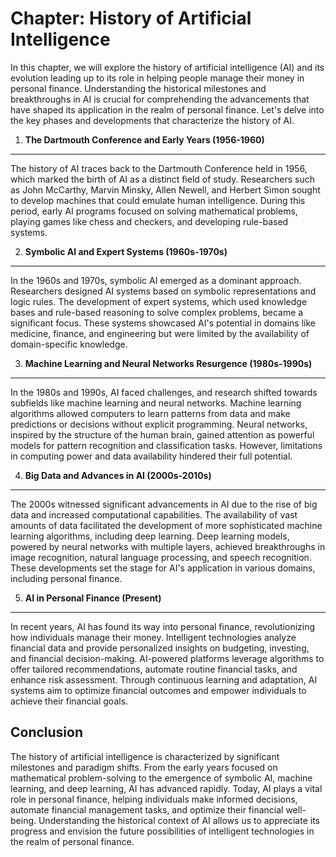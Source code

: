 Chapter: History of Artificial Intelligence
===========================================

In this chapter, we will explore the history of artificial intelligence (AI) and its evolution leading up to its role in helping people manage their money in personal finance. Understanding the historical milestones and breakthroughs in AI is crucial for comprehending the advancements that have shaped its application in the realm of personal finance. Let's delve into the key phases and developments that characterize the history of AI.

1. **The Dartmouth Conference and Early Years (1956-1960)**
-----------------------------------------------------------

The history of AI traces back to the Dartmouth Conference held in 1956, which marked the birth of AI as a distinct field of study. Researchers such as John McCarthy, Marvin Minsky, Allen Newell, and Herbert Simon sought to develop machines that could emulate human intelligence. During this period, early AI programs focused on solving mathematical problems, playing games like chess and checkers, and developing rule-based systems.

2. **Symbolic AI and Expert Systems (1960s-1970s)**
---------------------------------------------------

In the 1960s and 1970s, symbolic AI emerged as a dominant approach. Researchers designed AI systems based on symbolic representations and logic rules. The development of expert systems, which used knowledge bases and rule-based reasoning to solve complex problems, became a significant focus. These systems showcased AI's potential in domains like medicine, finance, and engineering but were limited by the availability of domain-specific knowledge.

3. **Machine Learning and Neural Networks Resurgence (1980s-1990s)**
--------------------------------------------------------------------

In the 1980s and 1990s, AI faced challenges, and research shifted towards subfields like machine learning and neural networks. Machine learning algorithms allowed computers to learn patterns from data and make predictions or decisions without explicit programming. Neural networks, inspired by the structure of the human brain, gained attention as powerful models for pattern recognition and classification tasks. However, limitations in computing power and data availability hindered their full potential.

4. **Big Data and Advances in AI (2000s-2010s)**
------------------------------------------------

The 2000s witnessed significant advancements in AI due to the rise of big data and increased computational capabilities. The availability of vast amounts of data facilitated the development of more sophisticated machine learning algorithms, including deep learning. Deep learning models, powered by neural networks with multiple layers, achieved breakthroughs in image recognition, natural language processing, and speech recognition. These developments set the stage for AI's application in various domains, including personal finance.

5. **AI in Personal Finance (Present)**
---------------------------------------

In recent years, AI has found its way into personal finance, revolutionizing how individuals manage their money. Intelligent technologies analyze financial data and provide personalized insights on budgeting, investing, and financial decision-making. AI-powered platforms leverage algorithms to offer tailored recommendations, automate routine financial tasks, and enhance risk assessment. Through continuous learning and adaptation, AI systems aim to optimize financial outcomes and empower individuals to achieve their financial goals.

Conclusion
----------

The history of artificial intelligence is characterized by significant milestones and paradigm shifts. From the early years focused on mathematical problem-solving to the emergence of symbolic AI, machine learning, and deep learning, AI has advanced rapidly. Today, AI plays a vital role in personal finance, helping individuals make informed decisions, automate financial management tasks, and optimize their financial well-being. Understanding the historical context of AI allows us to appreciate its progress and envision the future possibilities of intelligent technologies in the realm of personal finance.
